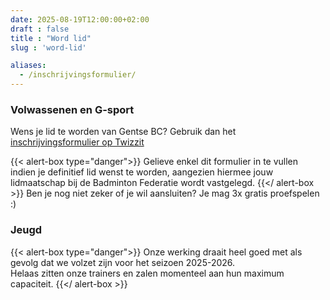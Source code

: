 ```yaml
---
date: 2025-08-19T12:00:00+02:00
draft : false
title : "Word lid"
slug : 'word-lid'

aliases:
  - /inschrijvingsformulier/  
---
```

### Volwassenen en G-sport 
Wens je lid te worden van Gentse BC?  Gebruik dan het [inschrijvingsformulier op Twizzit](https://app.twizzit.com/go/gentsebc2526)

{{< alert-box type="danger">}}
Gelieve enkel dit formulier in te vullen indien je definitief lid wenst te worden, aangezien hiermee jouw lidmaatschap bij de Badminton Federatie wordt vastgelegd.
{{</ alert-box >}}
Ben je nog niet zeker of je wil aansluiten?  Je mag 3x gratis proefspelen :)


### Jeugd 
{{< alert-box type="danger">}}
Onze werking draait heel goed met als gevolg dat we volzet zijn voor het seizoen 2025-2026.  
Helaas zitten onze trainers en zalen momenteel aan hun maximum capaciteit.
{{</ alert-box >}}



